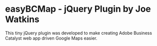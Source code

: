 # easyBCMap - jQuery Plugin by Joe Watkins

This tiny jQuery plugin was developed to make creating Adobe Business Catalyst web app driven Google Maps easier.
